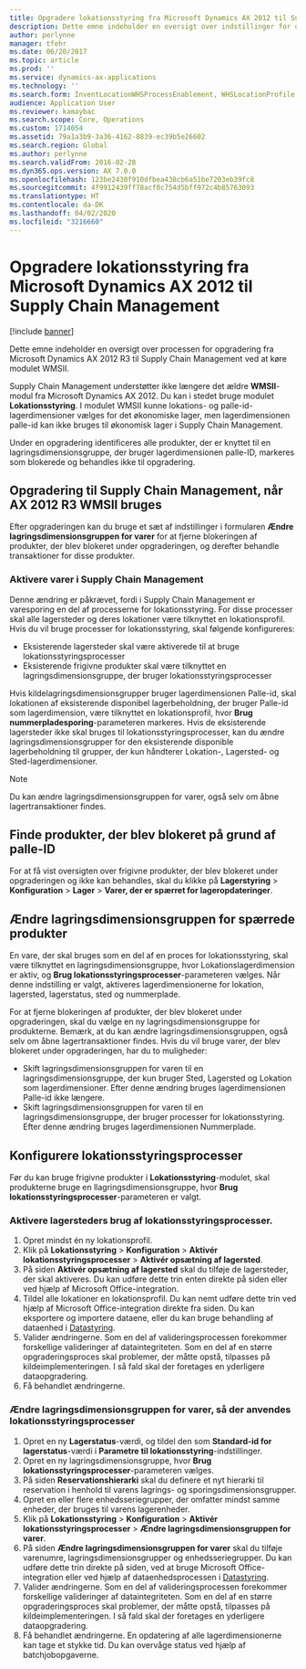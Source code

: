 ```yaml
---
title: Opgradere lokationsstyring fra Microsoft Dynamics AX 2012 til Supply Chain Management
description: Dette emne indeholder en oversigt over indstillinger for overflytning af produkt-og lagerstyring.
author: perlynne
manager: tfehr
ms.date: 06/20/2017
ms.topic: article
ms.prod: ''
ms.service: dynamics-ax-applications
ms.technology: ''
ms.search.form: InventLocationWHSProcessEnablement, WHSLocationProfile, InventTableStorageDimensionGroupChange, InventUpdateBlockedItem, WHSParameters, WHSReservationHierarchy, WHSUOMSeqGroupTable
audience: Application User
ms.reviewer: kamaybac
ms.search.scope: Core, Operations
ms.custom: 1714054
ms.assetid: 79a1a3b9-3a36-4162-8839-ec39b5e26602
ms.search.region: Global
ms.author: perlynne
ms.search.validFrom: 2016-02-28
ms.dyn365.ops.version: AX 7.0.0
ms.openlocfilehash: 123be2430f910dfbea438cb6a51be7203eb39fc8
ms.sourcegitcommit: 4f9912439ff78acf0c754d5bff972c4b85763093
ms.translationtype: HT
ms.contentlocale: da-DK
ms.lasthandoff: 04/02/2020
ms.locfileid: "3216660"
---
```

# <a name="upgrade-warehouse-management-from-microsoft-dynamics-ax-2012-to-supply-chain-management"></a>Opgradere lokationsstyring fra Microsoft Dynamics AX 2012 til Supply Chain Management 


[!include [banner](../includes/banner.md)]

Dette emne indeholder en oversigt over processen for opgradering fra Microsoft Dynamics AX 2012 R3 til Supply Chain Management ved at køre modulet WMSII.

Supply Chain Management understøtter ikke længere det ældre **WMSII**-modul fra Microsoft Dynamics AX 2012. Du kan i stedet bruge modulet **Lokationsstyring**. I modulet WMSII kunne lokations- og palle-id-lagerdimensioner vælges for det økonomiske lager, men lagerdimensionen palle-id kan ikke bruges til økonomisk lager i Supply Chain Management.

Under en opgradering identificeres alle produkter, der er knyttet til en lagringsdimensionsgruppe, der bruger lagerdimensionen palle-ID, markeres som blokerede og behandles ikke til opgradering.

## <a name="upgrading-to-supply-chain-management-when-ax-2012-r3-wmsii-is-used"></a>Opgradering til Supply Chain Management, når AX 2012 R3 WMSII bruges
Efter opgraderingen kan du bruge et sæt af indstillinger i formularen **Ændre lagringsdimensionsgruppen for varer** for at fjerne blokeringen af produkter, der blev blokeret under opgraderingen, og derefter behandle transaktioner for disse produkter.

### <a name="enabling-items-in-supply-chain-management"></a>Aktivere varer i Supply Chain Management 
Denne ændring er påkrævet, fordi i Supply Chain Management er varesporing en del af processerne for lokationsstyring. For disse processer skal alle lagersteder og deres lokationer være tilknyttet en lokationsprofil. Hvis du vil bruge processer for lokationsstyring, skal følgende konfigureres:
-   Eksisterende lagersteder skal være aktiverede til at bruge lokationsstyringsprocesser 
-   Eksisterende frigivne produkter skal være tilknyttet en lagringsdimensionsgruppe, der bruger lokationsstyringsprocesser 

Hvis kildelagringsdimensionsgrupper bruger lagerdimensionen Palle-id, skal lokationen af eksisterende disponibel lagerbeholdning, der bruger Palle-id som lagerdimension, være tilknyttet en lokationsprofil, hvor **Brug nummerpladesporing**-parameteren markeres. Hvis de eksisterende lagersteder ikke skal bruges til lokationsstyringsprocesser, kan du ændre lagringsdimensionsgrupper for den eksisterende disponible lagerbeholdning til grupper, der kun håndterer Lokation-, Lagersted- og Sted-lagerdimensioner. 

> [!NOTE] 
>  Du kan ændre lagringsdimensionsgruppen for varer, også selv om åbne lagertransaktioner findes.

## <a name="find-products-that-were-blocked-because-of-pallet-id"></a>Finde produkter, der blev blokeret på grund af palle-ID
For at få vist oversigten over frigivne produkter, der blev blokeret under opgraderingen og ikke kan behandles, skal du klikke på **Lagerstyring** &gt; **Konfiguration** &gt; **Lager** &gt; **Varer, der er spærret for lageropdateringer**.

## <a name="change-storage-dimension-group-for-blocked-products"></a>Ændre lagringsdimensionsgruppen for spærrede produkter 
 
En vare, der skal bruges som en del af en proces for lokationsstyring, skal være tilknyttet en lagringsdimensionsgruppe, hvor Lokationslagerdimension er aktiv, og **Brug lokationsstyringsprocesser**-parameteren vælges. Når denne indstilling er valgt, aktiveres lagerdimensionerne for lokation, lagersted, lagerstatus, sted og nummerplade.

For at fjerne blokeringen af produkter, der blev blokeret under opgraderingen, skal du vælge en ny lagringsdimensionsgruppe for produkterne. Bemærk, at du kan ændre lagringsdimensionsgruppen, også selv om åbne lagertransaktioner findes. Hvis du vil bruge varer, der blev blokeret under opgraderingen, har du to muligheder:

-   Skift lagringsdimensionsgruppen for varen til en lagringsdimensionsgruppe, der kun bruger Sted, Lagersted og Lokation som lagerdimensioner. Efter denne ændring bruges lagerdimensionen Palle-id ikke længere.
-   Skift lagringsdimensionsgruppen for varen til en lagringsdimensionsgruppe, der bruger processer for lokationsstyring. Efter denne ændring bruges lagerdimensionen Nummerplade.

## <a name="configure-warehouse-management-processes"></a>Konfigurere lokationsstyringsprocesser
Før du kan bruge frigivne produkter i **Lokationsstyring**-modulet, skal produkterne bruge en llagringsdimensionsgruppe, hvor **Brug lokationsstyringsprocesser**-parameteren er valgt.

### <a name="enable-warehouses-to-use-warehouse-management-processes"></a>Aktivere lagersteders brug af lokationsstyringsprocesser.

1.  Opret mindst én ny lokationsprofil.
2.  Klik på **Lokationsstyring** &gt; **Konfiguration** &gt; **Aktivér lokationsstyringsprocesser** &gt; **Aktivér opsætning af lagersted**.
3.  På siden **Aktivér opsætning af lagersted** skal du tilføje de lagersteder, der skal aktiveres. Du kan udføre dette trin enten direkte på siden eller ved hjælp af Microsoft Office-integration.
4.  Tildel alle lokationer en lokationsprofil. Du kan nemt udføre dette trin ved hjælp af Microsoft Office-integration direkte fra siden. Du kan eksportere og importere dataene, eller du kan bruge behandling af dataenhed i [Datastyring](../../dev-itpro/data-entities/data-entities.md).
5.  Valider ændringerne. Som en del af valideringsprocessen forekommer forskellige valideringer af dataintegriteten. Som en del af en større opgraderingsproces skal problemer, der måtte opstå, tilpasses på kildeimplementeringen. I så fald skal der foretages en yderligere dataopgradering.
6.  Få behandlet ændringerne.

### <a name="change-the-storage-dimension-group-for-items-so-that-it-uses-warehouse-management-processes"></a>Ændre lagringsdimensionsgruppen for varer, så der anvendes lokationsstyringsprocesser

1.  Opret en ny **Lagerstatus**-værdi, og tildel den som **Standard-id for lagerstatus**-værdi i **Parametre til lokationsstyring**-indstillinger.
2.  Opret en ny lagringsdimensionsgruppe, hvor **Brug lokationsstyringsprocesser**-parameteren vælges.
3.  På siden **Reservationshierarki** skal du definere et nyt hierarki til reservation i henhold til varens lagrings- og sporingsdimensionsgrupper.
4.  Opret en eller flere enhedsseriegrupper, der omfatter mindst samme enheder, der bruges til varens lagerenheder.
5.  Klik på **Lokationsstyring** &gt; **Konfiguration** &gt; **Aktivér lokationsstyringsprocesser** &gt; **Ændre lagringsdimensionsgruppen for varer**.
6.  På siden **Ændre lagringsdimensionsgruppen for varer** skal du tilføje varenumre, lagringsdimensionsgrupper og enhedsseriegrupper. Du kan udføre dette trin direkte på siden, ved at bruge Microsoft Office-integration eller ved hjælp af dataenhedsprocessen i [Datastyring](../../dev-itpro/data-entities/data-entities.md).
7.  Valider ændringerne. Som en del af valideringsprocessen forekommer forskellige valideringer af dataintegriteten. Som en del af en større opgraderingsproces skal problemer, der måtte opstå, tilpasses på kildeimplementeringen. I så fald skal der foretages en yderligere dataopgradering.
8.  Få behandlet ændringerne. En opdatering af alle lagerdimensionerne kan tage et stykke tid. Du kan overvåge status ved hjælp af batchjobopgaverne.
